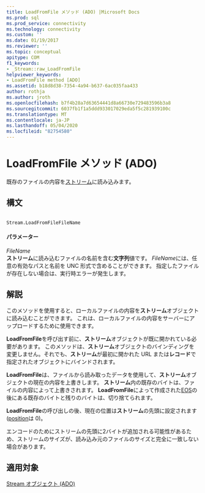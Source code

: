 ```yaml
---
title: LoadFromFile メソッド (ADO) |Microsoft Docs
ms.prod: sql
ms.prod_service: connectivity
ms.technology: connectivity
ms.custom: ''
ms.date: 01/19/2017
ms.reviewer: ''
ms.topic: conceptual
apitype: COM
f1_keywords:
- _Stream::raw_LoadFromFile
helpviewer_keywords:
- LoadFromFile method [ADO]
ms.assetid: b18d8d38-7354-4a94-b637-6ac035faa433
author: rothja
ms.author: jroth
ms.openlocfilehash: b7f4b28a7d63654441d8a66730e729483596b3a8
ms.sourcegitcommit: 6037fb1f1a5ddd933017029eda5f5c281939100c
ms.translationtype: MT
ms.contentlocale: ja-JP
ms.lasthandoff: 05/04/2020
ms.locfileid: "82754580"
---
```

# <a name="loadfromfile-method-ado"></a>LoadFromFile メソッド (ADO)
既存のファイルの内容を[ストリーム](../../../ado/reference/ado-api/stream-object-ado.md)に読み込みます。  
  
## <a name="syntax"></a>構文  
  
```  
  
Stream.LoadFromFileFileName  
```  
  
#### <a name="parameters"></a>パラメーター  
 *FileName*  
 **ストリーム**に読み込むファイルの名前を含む**文字列**値です。 *FileName*には、任意の有効なパスと名前を UNC 形式で含めることができます。 指定したファイルが存在しない場合は、実行時エラーが発生します。  
  
## <a name="remarks"></a>解説  
 このメソッドを使用すると、ローカルファイルの内容を**ストリーム**オブジェクトに読み込むことができます。 これは、ローカルファイルの内容をサーバーにアップロードするために使用できます。  
  
 **LoadFromFile**を呼び出す前に、**ストリーム**オブジェクトが既に開かれている必要があります。 このメソッドは、**ストリーム**オブジェクトのバインディングを変更しません。それでも、**ストリーム**が最初に開かれた URL または**レコード**で指定されたオブジェクトにバインドされます。  
  
 **LoadFromFile**は、ファイルから読み取ったデータを使用して、**ストリーム**オブジェクトの現在の内容を上書きします。 **ストリーム**内の既存のバイトは、ファイルの内容によって上書きされます。 **LoadFromFile**によって作成された[EOS](../../../ado/reference/ado-api/eos-property.md)の後にある既存のバイトと残りのバイトは、切り捨てられます。  
  
 **LoadFromFile**の呼び出しの後、現在の位置は**ストリーム**の先頭に設定されます ([position](../../../ado/reference/ado-api/position-property-ado.md)は 0)。  
  
 エンコードのためにストリームの先頭に2バイトが追加される可能性があるため、ストリームのサイズが、読み込み元のファイルのサイズと完全に一致しない場合があります。  
  
## <a name="applies-to"></a>適用対象  
 [Stream オブジェクト (ADO)](../../../ado/reference/ado-api/stream-object-ado.md)
